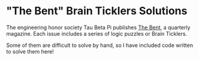 # "The Bent" Brain Ticklers Solutions

The engineering honor society Tau Beta Pi publishes [The
Bent](https://www.tbp.org/bent.cfm), a quarterly magazine. Each issue includes
a series of logic puzzles or Brain Ticklers.

Some of them are difficult to solve by hand, so I have included code written
to solve them here!
